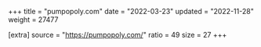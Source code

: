 +++
title = "pumpopoly.com"
date = "2022-03-23"
updated = "2022-11-28"
weight = 27477

[extra]
source = "https://pumpopoly.com/"
ratio = 49
size = 27
+++
